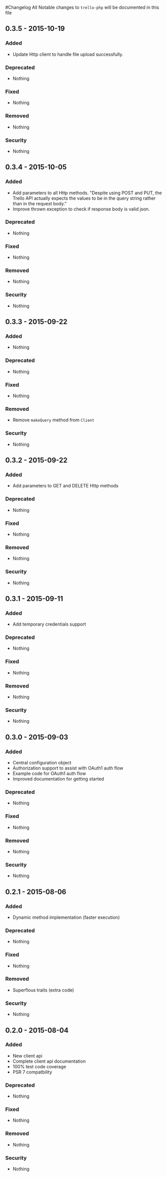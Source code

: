 #Changelog
All Notable changes to `trello-php` will be documented in this file

## 0.3.5 - 2015-10-19

### Added
- Update Http client to handle file upload successfully.

### Deprecated
- Nothing

### Fixed
- Nothing

### Removed
- Nothing

### Security
- Nothing

## 0.3.4 - 2015-10-05

### Added
- Add parameters to all Http methods. "Despite using POST and PUT, the Trello API actually expects the values to be in the query string rather than in the request body."
- Improve thrown exception to check if response body is valid json.

### Deprecated
- Nothing

### Fixed
- Nothing

### Removed
- Nothing

### Security
- Nothing

## 0.3.3 - 2015-09-22

### Added
- Nothing

### Deprecated
- Nothing

### Fixed
- Nothing

### Removed
- Remove `makeQuery` method from `Client`

### Security
- Nothing

## 0.3.2 - 2015-09-22

### Added
- Add parameters to GET and DELETE Http methods

### Deprecated
- Nothing

### Fixed
- Nothing

### Removed
- Nothing

### Security
- Nothing

## 0.3.1 - 2015-09-11

### Added
- Add temporary credentials support

### Deprecated
- Nothing

### Fixed
- Nothing

### Removed
- Nothing

### Security
- Nothing

## 0.3.0 - 2015-09-03

### Added
- Central configuration object
- Authorization support to assist with OAuth1 auth flow
- Example code for OAuth1 auth flow
- Improved documentation for getting started

### Deprecated
- Nothing

### Fixed
- Nothing

### Removed
- Nothing

### Security
- Nothing

## 0.2.1 - 2015-08-06

### Added
- Dynamic method implementation (faster execution)

### Deprecated
- Nothing

### Fixed
- Nothing

### Removed
- Superflous traits (extra code)

### Security
- Nothing

## 0.2.0 - 2015-08-04

### Added
- New client api
- Complete client api documentation
- 100% test code coverage
- PSR 7 compatbility

### Deprecated
- Nothing

### Fixed
- Nothing

### Removed
- Nothing

### Security
- Nothing
